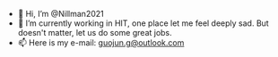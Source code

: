- 👋 Hi, I’m @Nillman2021
- 🌱 I’m currently working in HIT, one place let me feel deeply sad. But doesn't matter, let us do some great jobs.
- 📫 Here is my e-mail: guojun.g@outlook.com

<!---
Nillman2021/Nillman2021 is a ✨ special ✨ repository because its `README.md` (this file) appears on your GitHub profile.
You can click the Preview link to take a look at your changes.
--->
